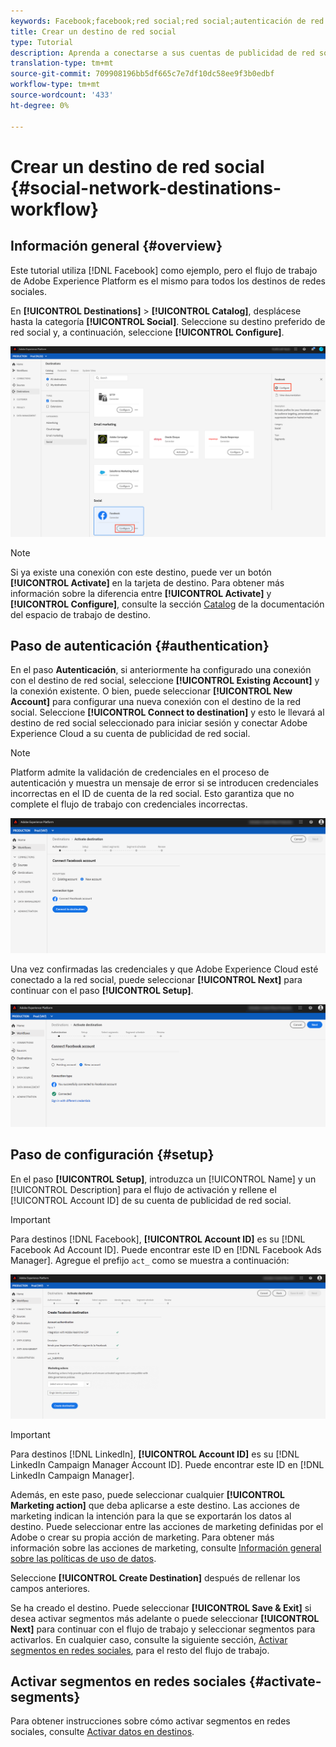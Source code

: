 ```yaml
---
keywords: Facebook;facebook;red social;red social;autenticación de red social;autenticación de red social
title: Crear un destino de red social
type: Tutorial
description: Aprenda a conectarse a sus cuentas de publicidad de red social en Adobe Experience Platform.
translation-type: tm+mt
source-git-commit: 709908196bb5df665c7e7df10dc58ee9f3b0edbf
workflow-type: tm+mt
source-wordcount: '433'
ht-degree: 0%

---
```



# Crear un destino de red social {#social-network-destinations-workflow}

## Información general {#overview}

Este tutorial utiliza [!DNL Facebook] como ejemplo, pero el flujo de trabajo de Adobe Experience Platform es el mismo para todos los destinos de redes sociales.

En **[!UICONTROL Destinations]** > **[!UICONTROL Catalog]**, desplácese hasta la categoría **[!UICONTROL Social]**. Seleccione su destino preferido de red social y, a continuación, seleccione **[!UICONTROL Configure]**.

![Conectarse al destino de la red social](../../assets/catalog/social/workflow/catalog.png)

>[!NOTE]
>
>Si ya existe una conexión con este destino, puede ver un botón **[!UICONTROL Activate]** en la tarjeta de destino. Para obtener más información sobre la diferencia entre **[!UICONTROL Activate]** y **[!UICONTROL Configure]**, consulte la sección [Catalog](../../ui/destinations-workspace.md#catalog) de la documentación del espacio de trabajo de destino.

## Paso de autenticación {#authentication}

En el paso **Autenticación**, si anteriormente ha configurado una conexión con el destino de red social, seleccione **[!UICONTROL Existing Account]** y la conexión existente. O bien, puede seleccionar **[!UICONTROL New Account]** para configurar una nueva conexión con el destino de la red social. Seleccione **[!UICONTROL Connect to destination]** y esto le llevará al destino de red social seleccionado para iniciar sesión y conectar Adobe Experience Cloud a su cuenta de publicidad de red social.

>[!NOTE]
>
>Platform admite la validación de credenciales en el proceso de autenticación y muestra un mensaje de error si se introducen credenciales incorrectas en el ID de cuenta de la red social. Esto garantiza que no complete el flujo de trabajo con credenciales incorrectas.

![Conectarse al destino de la red social: paso de autenticación](../../assets/catalog/social/workflow/pre-connect.png)

Una vez confirmadas las credenciales y que Adobe Experience Cloud esté conectado a la red social, puede seleccionar **[!UICONTROL Next]** para continuar con el paso **[!UICONTROL Setup]**.

![Credenciales confirmadas](../../assets/catalog/social/workflow/post-connect.png)

## Paso de configuración {#setup}

En el paso **[!UICONTROL Setup]**, introduzca un [!UICONTROL Name] y un [!UICONTROL Description] para el flujo de activación y rellene el [!UICONTROL Account ID] de su cuenta de publicidad de red social.

>[!IMPORTANT]
>
> Para destinos [!DNL Facebook], **[!UICONTROL Account ID]** es su [!DNL Facebook Ad Account ID]. Puede encontrar este ID en [!DNL Facebook Ads Manager]. Agregue el prefijo `act_` como se muestra a continuación:

![Conectarse al destino de la red social: paso de configuración](../../assets/catalog/social/workflow/setup.png)

>[!IMPORTANT]
>
> Para destinos [!DNL LinkedIn], **[!UICONTROL Account ID]** es su [!DNL LinkedIn Campaign Manager Account ID]. Puede encontrar este ID en [!DNL LinkedIn Campaign Manager].

Además, en este paso, puede seleccionar cualquier **[!UICONTROL Marketing action]** que deba aplicarse a este destino. Las acciones de marketing indican la intención para la que se exportarán los datos al destino. Puede seleccionar entre las acciones de marketing definidas por el Adobe o crear su propia acción de marketing. Para obtener más información sobre las acciones de marketing, consulte [Información general sobre las políticas de uso de datos](../../../data-governance/policies/overview.md).

Seleccione **[!UICONTROL Create Destination]** después de rellenar los campos anteriores.

Se ha creado el destino. Puede seleccionar **[!UICONTROL Save & Exit]** si desea activar segmentos más adelante o puede seleccionar **[!UICONTROL Next]** para continuar con el flujo de trabajo y seleccionar segmentos para activarlos. En cualquier caso, consulte la siguiente sección, [Activar segmentos en redes sociales](#activate-segments), para el resto del flujo de trabajo.

## Activar segmentos en redes sociales {#activate-segments}

Para obtener instrucciones sobre cómo activar segmentos en redes sociales, consulte [Activar datos en destinos](../../ui/activate-destinations.md).